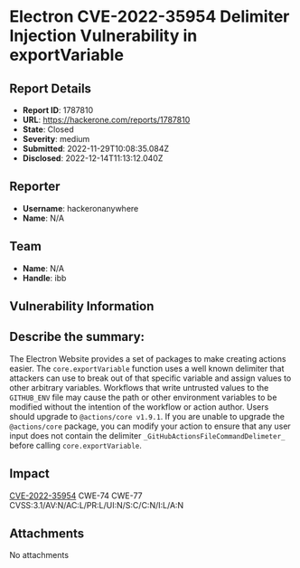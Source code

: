 # Electron CVE-2022-35954 Delimiter Injection Vulnerability in exportVariable

## Report Details
- **Report ID**: 1787810
- **URL**: https://hackerone.com/reports/1787810
- **State**: Closed
- **Severity**: medium
- **Submitted**: 2022-11-29T10:08:35.084Z
- **Disclosed**: 2022-12-14T11:13:12.040Z

## Reporter
- **Username**: hackeronanywhere
- **Name**: N/A

## Team
- **Name**: N/A
- **Handle**: ibb

## Vulnerability Information
## Describe the summary:
The Electron Website provides a set of packages to make creating actions easier. The `core.exportVariable` function uses a well known delimiter that attackers can use to break out of that specific variable and assign values to other arbitrary variables. Workflows that write untrusted values to the `GITHUB_ENV` file may cause the path or other environment variables to be modified without the intention of the workflow or action author. Users should upgrade to `@actions/core v1.9.1`. If you are unable to upgrade the `@actions/core` package, you can modify your action to ensure that any user input does not contain the delimiter `_GitHubActionsFileCommandDelimeter_` before calling `core.exportVariable`.

## Impact

[CVE-2022-35954](https://afaghhosting.net/blog/cve-2022-35954/)
CWE-74
CWE-77
CVSS:3.1/AV:N/AC:L/PR:L/UI:N/S:C/C:N/I:L/A:N

## Attachments
No attachments
